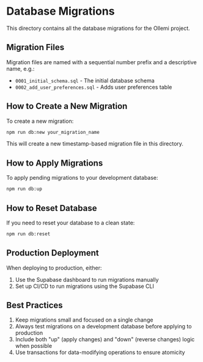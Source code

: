 # Database Migrations

This directory contains all the database migrations for the Ollemi project.

## Migration Files

Migration files are named with a sequential number prefix and a descriptive name, e.g.:

- `0001_initial_schema.sql` - The initial database schema
- `0002_add_user_preferences.sql` - Adds user preferences table

## How to Create a New Migration

To create a new migration:

```bash
npm run db:new your_migration_name
```

This will create a new timestamp-based migration file in this directory.

## How to Apply Migrations

To apply pending migrations to your development database:

```bash
npm run db:up
```

## How to Reset Database

If you need to reset your database to a clean state:

```bash
npm run db:reset
```

## Production Deployment

When deploying to production, either:

1. Use the Supabase dashboard to run migrations manually
2. Set up CI/CD to run migrations using the Supabase CLI

## Best Practices

1. Keep migrations small and focused on a single change
2. Always test migrations on a development database before applying to production
3. Include both "up" (apply changes) and "down" (reverse changes) logic when possible
4. Use transactions for data-modifying operations to ensure atomicity
